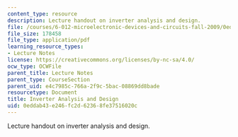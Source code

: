 ```yaml
---
content_type: resource
description: Lecture handout on inverter analysis and design.
file: /courses/6-012-microelectronic-devices-and-circuits-fall-2009/0eddab43e246fc2d62368fe37516020c_MIT6_012F09_lec14_inverter.pdf
file_size: 178458
file_type: application/pdf
learning_resource_types:
- Lecture Notes
license: https://creativecommons.org/licenses/by-nc-sa/4.0/
ocw_type: OCWFile
parent_title: Lecture Notes
parent_type: CourseSection
parent_uid: e4c7985c-766a-2f9c-5bac-08869dd8bade
resourcetype: Document
title: Inverter Analysis and Design
uid: 0eddab43-e246-fc2d-6236-8fe37516020c
---
```

Lecture handout on inverter analysis and design.